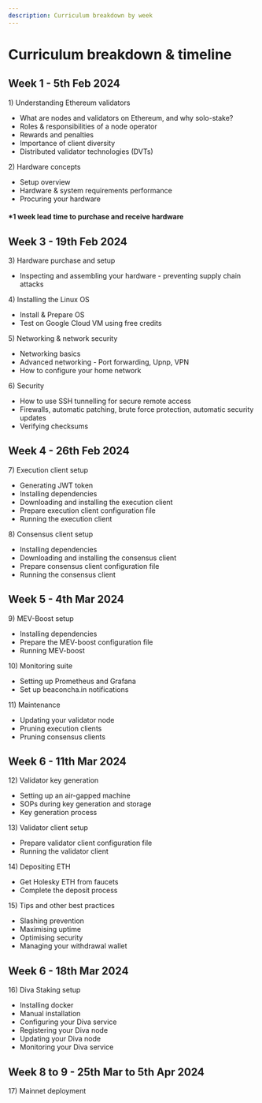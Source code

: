 ```yaml
---
description: Curriculum breakdown by week
---
```


# Curriculum breakdown & timeline

## Week 1 - 5th Feb 2024

1\) Understanding Ethereum validators

* What are nodes and validators on Ethereum, and why solo-stake?
* Roles & responsibilities of a node operator&#x20;
* Rewards and penalties
* Importance of client diversity
* Distributed validator technologies (DVTs)

2\) Hardware concepts

* Setup overview
* Hardware & system requirements performance
* Procuring your hardware

#### \*1 week lead time to purchase and receive hardware

## Week 3 - 19th Feb 2024

3\) Hardware purchase and setup

* Inspecting and assembling your hardware - preventing supply chain attacks

4\) Installing the Linux OS

* Install & Prepare OS&#x20;
* Test on Google Cloud VM using free credits

5\) Networking & network security

* Networking basics
* Advanced networking - Port forwarding, Upnp, VPN
* How to configure your home network

6\) Security

* How to use SSH tunnelling for secure remote access
* Firewalls, automatic patching, brute force protection, automatic security updates
* Verifying checksums

## Week 4 - 26th Feb 2024

7\) Execution client setup

* Generating JWT token
* Installing dependencies
* Downloading and installing the execution client
* Prepare execution client configuration file
* Running the execution client

8\) Consensus client setup

* Installing dependencies
* Downloading and installing the consensus client
* Prepare consensus client configuration file
* Running the consensus client

## Week 5 - 4th Mar 2024

9\) MEV-Boost setup

* Installing dependencies
* Prepare the MEV-boost configuration file
* Running MEV-boost&#x20;

10\) Monitoring suite

* Setting up Prometheus and Grafana
* Set up beaconcha.in notifications

11\) Maintenance

* Updating your validator node
* Pruning execution clients
* Pruning consensus clients

## Week 6 - 11th Mar 2024

12\) Validator key generation

* Setting up an air-gapped machine&#x20;
* SOPs during key generation and storage&#x20;
* Key generation process

13\) Validator client setup

* Prepare validator client configuration file
* Running the validator client

14\) Depositing ETH

* Get Holesky ETH from faucets
* Complete the deposit process

15\) Tips and other best practices

* Slashing prevention
* Maximising uptime
* Optimising security
* Managing your withdrawal wallet

## Week 6 - 18th Mar 2024

16\) Diva Staking setup

* Installing docker&#x20;
* Manual installation
* Configuring your Diva service
* Registering your Diva node
* Updating your Diva node&#x20;
* Monitoring your Diva service

## Week 8 to 9 - 25th Mar to 5th Apr 2024&#x20;

17\) Mainnet deployment
